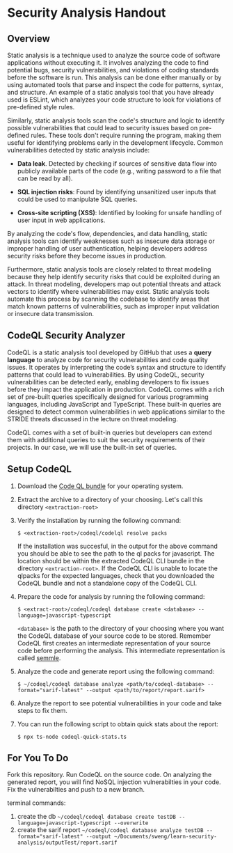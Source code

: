 # Security Analysis Handout

## Overview

Static analysis is a technique used to analyze the source code of software applications without executing it. It involves analyzing the code to find potential bugs, security vulnerabilities, and violations of coding standards before the software is run. This analysis can be done either manually or by using automated tools that parse and inspect the code for patterns, syntax, and structure. An example of a static analysis tool that you have already used is ESLint, which analyzes your code structure to look for violations of pre-defined style rules.

Similarly, static analysis tools scan the code's structure and logic to identify possible vulnerabilities that could lead to security issues based on pre-defined rules. These tools don't require running the program, making them useful for identifying problems early in the development lifecycle. Common vulnerabilities detected by static analysis include:

- **Data leak**. Detected by checking if sources of sensitive data flow into publicly available parts of the code (e.g., writing password to a file that can be read by all).

- **SQL injection risks**: Found by identifying unsanitized user inputs that could be used to manipulate SQL queries.

- **Cross-site scripting (XSS)**: Identified by looking for unsafe handling of user input in web applications.

By analyzing the code's flow, dependencies, and data handling, static analysis tools can identify weaknesses such as insecure data storage or improper handling of user authentication, helping developers address security risks before they become issues in production.

Furthermore, static analysis tools are closely related to threat modeling because they help identify security risks that could be exploited during an attack. In threat modeling, developers map out potential threats and attack vectors to identify where vulnerabilities may exist. Static analysis tools automate this process by scanning the codebase to identify areas that match known patterns of vulnerabilities, such as improper input validation or insecure data transmission.

## CodeQL Security Analyzer

CodeQL is a static analysis tool developed by GitHub that uses a __query language__ to analyze code for security vulnerabilities and code quality issues. It operates by interpreting the code’s syntax and structure to identify patterns that could lead to vulnerabilities. By using CodeQL, security vulnerabilities can be detected early, enabling developers to fix issues before they impact the application in production. CodeQL comes with a rich set of pre-built queries specifically designed for various programming languages, including JavaScript and TypeScript. These built-in queries are designed to detect common vulnerabilities in web applications similar to the STRIDE threats discussed in the lecture on threat modeling.

CodeQL comes with a set of built-in queries but developers can extend them with additional queries to suit the security requirements of their projects. In our case, we will use the built-in set of queries.

## Setup CodeQL

1. Download the [Code QL bundle](https://github.com/github/codeql-action/releases/tag/codeql-bundle-v2.19.3) for your operating system.

2. Extract the archive to a directory of your choosing. Let's call this directory `<extraction-root>`

3. Verify the installation by running the following command:

    `$ <extraction-root>/codeql/codelql resolve packs`

    If the installation was succesful, in the output for the above command you should be able to see the path to the ql packs for javascript. The location should be within the extracted CodeQL CLI bundle in the directory `<extraction-root>`. If the CodeQL CLI is unable to locate the qlpacks for the expected languages, check that you downloaded the CodeQL bundle and not a standalone copy of the CodeQL CLI.

3. Prepare the code for analysis by running the following command:

    `$ <extract-root>/codeql/codeql database create <database> --language=javascript-typescript`

    `<database>` is the path to the directory of your choosing where you want the CodeQL database of your source code to be stored. Remember CodeQL first creates an intermediate representation of your source code before performing the analysis. This intermediate representation is called [semmle](https://en.wikipedia.org/wiki/Semmle).

4. Analyze the code and generate report using the following command:

    `$ ~/codeql/codeql database analyze <path/to/codeql-database> --format="sarif-latest" --output <path/to/report/report.sarif>`

5. Analyze the report to see potential vulnerabilities in your code and take steps to fix them.

6. You can run the following script to obtain quick stats about the report:

    `$ npx ts-node codeql-quick-stats.ts`

## For You To Do

Fork this repository. Run CodeQL on the source code. On analyzing the generated report, you will find NoSQL injection vulnerabilties in your code. Fix the vulnerabilties and push to a new branch.



terminal commands:

1. create the db `~/codeql/codeql database create testDB --language=javascript-typescript --overwrite`
2. create the sarif report `~/codeql/codeql database analyze testDB --format="sarif-latest" --output ~/Documents/sweng/learn-security-analysis/outputTest/report.sarif`